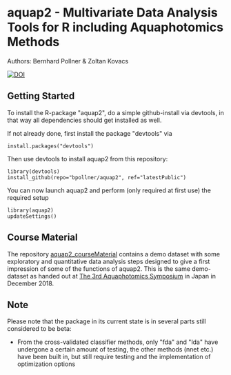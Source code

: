 # aquap2 - Multivariate Data Analysis Tools for R including Aquaphotomics Methods
Authors: Bernhard Pollner & Zoltan Kovacs

[![DOI](https://zenodo.org/badge/30932899.svg)](https://zenodo.org/badge/latestdoi/30932899)

## Getting Started
To install the R-package "aquap2", do a simple github-install via devtools, in that way all dependencies should get installed as well.

If not already done, first install the package "devtools" via
```
install.packages("devtools")
```

Then use devtools to install aquap2 from this repository:
```
library(devtools)
install_github(repo="bpollner/aquap2", ref="latestPublic")
```
You can now launch aquap2 and perform (only required at first use) the required setup
```
library(aquap2)
updateSettings()
```

## Course Material
The repository [aquap2_courseMaterial](https://github.com/bpollner/aquap2_courseMaterial) contains a demo dataset with some exploratory and quantitative data analysis steps designed to give a first impression of some of the functions of aquap2.
This is the same demo-dataset as handed out at [The 3rd Aquaphotomics Symposium](http://conference.aquaphotomics.com/) in Japan in December 2018.


## Note
Please note that the package in its current state is in several parts still considered to be beta:
* From the cross-validated classifier methods, only "fda" and "lda" have undergone a certain amount of testing, the other methods (nnet etc.) have been built in, but still require testing and the implementation of optimization options
